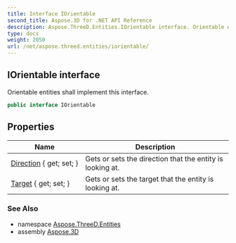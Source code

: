 ```yaml
---
title: Interface IOrientable
second_title: Aspose.3D for .NET API Reference
description: Aspose.ThreeD.Entities.IOrientable interface. Orientable entities shall implement this interface
type: docs
weight: 2050
url: /net/aspose.threed.entities/iorientable/
---
```

## IOrientable interface

Orientable entities shall implement this interface.

```csharp
public interface IOrientable
```

## Properties

| Name | Description |
| --- | --- |
| [Direction](../../aspose.threed.entities/iorientable/direction/) { get; set; } | Gets or sets the direction that the entity is looking at. |
| [Target](../../aspose.threed.entities/iorientable/target/) { get; set; } | Gets or sets the target that the entity is looking at. |

### See Also

* namespace [Aspose.ThreeD.Entities](../../aspose.threed.entities/)
* assembly [Aspose.3D](../../)


